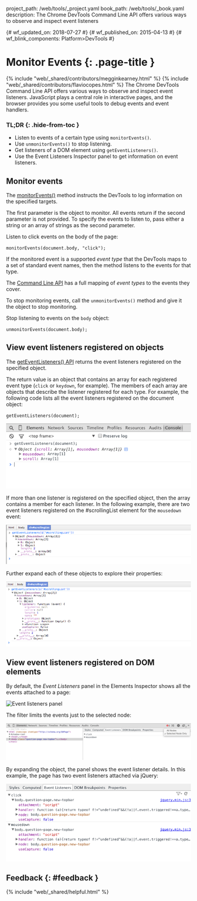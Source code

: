 project_path: /web/tools/_project.yaml book_path: /web/tools/_book.yaml description: The Chrome DevTools Command Line API offers various ways to observe and inspect event listeners

{# wf_updated_on: 2018-07-27 #} {# wf_published_on: 2015-04-13 #} {# wf_blink_components: Platform>DevTools #}

# Monitor Events {: .page-title }

{% include "web/_shared/contributors/megginkearney.html" %} {% include "web/_shared/contributors/flaviocopes.html" %} The Chrome DevTools Command Line API offers various ways to observe and inspect event listeners. JavaScript plays a central role in interactive pages, and the browser provides you some useful tools to debug events and event handlers.

### TL;DR {: .hide-from-toc }

- Listen to events of a certain type using `monitorEvents()`.
- Use `unmonitorEvents()` to stop listening.
- Get listeners of a DOM element using `getEventListeners()`.
- Use the Event Listeners Inspector panel to get information on event listeners.

## Monitor events

The [monitorEvents()](/web/tools/chrome-devtools/debug/command-line/command-line-reference#monitoreventsobject-events) method instructs the DevTools to log information on the specified targets.

The first parameter is the object to monitor. All events return if the second parameter is not provided. To specify the events to listen to, pass either a string or an array of strings as the second parameter.

Listen to click events on the body of the page:

    monitorEvents(document.body, "click");
    

If the monitored event is a supported *event type* that the DevTools maps to a set of standard event names, then the method listens to the events for that type.

The [Command Line API](/web/tools/chrome-devtools/debug/command-line/command-line-reference) has a full mapping of *event types* to the events they cover.

To stop monitoring events, call the `unmonitorEvents()` method and give it the object to stop monitoring.

Stop listening to events on the `body` object:

    unmonitorEvents(document.body);
    

## View event listeners registered on objects

The [getEventListeners() API](/web/tools/chrome-devtools/debug/command-line/command-line-reference#geteventlistenersobject) returns the event listeners registered on the specified object.

The return value is an object that contains an array for each registered event type (`click` or `keydown`, for example). The members of each array are objects that describe the listener registered for each type. For example, the following code lists all the event listeners registered on the document object:

    getEventListeners(document);
    

![Output of using getEventListeners()](images/events-call-geteventlisteners.png)

If more than one listener is registered on the specified object, then the array contains a member for each listener. In the following example, there are two event listeners registered on the #scrollingList element for the `mousedown` event:

![View of the event listeners attached to mousedown](images/events-geteventlisteners_multiple.png)

Further expand each of these objects to explore their properties:

![Expanded view of listener object](images/events-geteventlisteners_expanded.png)

## View event listeners registered on DOM elements

By default, the *Event Listeners* panel in the Elements Inspector shows all the events attached to a page:

![Event listeners panel](images/events-eventlisteners_panel.png)

The filter limits the events just to the selected node:

![Event listeners panel, filtered by selected node only](images/events-eventlisteners_panel_filtered.png)

By expanding the object, the panel shows the event listener details. In this example, the page has two event listeners attached via jQuery:

![Expanded view of the event listeners](images/events-eventlisteners_panel_details.png)

## Feedback {: #feedback }

{% include "web/_shared/helpful.html" %}